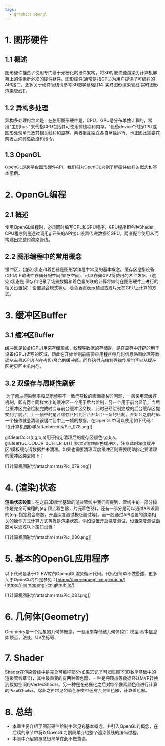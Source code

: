 ```yaml
---
tags:
  - graphics opengl
---
```


# 1. 图形硬件

## 1.1 概述

图形硬件描述了使用专门基于光栅化的硬件架构，将3D对象快速渲染为计算机屏幕上的像素所必须的硬件组件。图形硬件(通常是指GPU)为用户提供了可编程的API接口。更多关于硬件管线请参考3D数学基础[[14. 实时图形渲染管线|实时图形渲染管线]]。

## 1.2 异构多处理

异构多处理的含义是：在使用图形硬件是，CPU，GPU是分布单独计算的，常用"主机host"来代指CPU包括其可使用的线程和内存。"设备device"代指GPU或图形处理单元及其相关线程和显存。两者相互独立各自单独运行，也正因此需要在两者之间传递数据和指令。

## 1.3 OpenGL

OpenGL是跨平台图形硬件API，我们将以OpenGL为例了解硬件编程的概念和基本示例。

# 2. OpenGL编程

## 2.1 概述

使用OpenGL编程时，必须同时编写CPU和GPU程序，GPU程序即各种Shader，CPU程序则是通过调用gl开头的API接口设置传递数据给GPU，两者配合使用从而构建出完整的渲染管线。

## 2.2 图形编程中的常用概念

缓冲区，(渲染)状态和着色器是图形学编程中常见的基本概念。缓存区是指设备(GPU)上的线性存储分配空间(显存空间)，可以存储GPU将使用的各种数据。(渲染)状态是 保存和记录了场景数据和着色器关联的计算将如何在图形硬件上进行的相关设置(如：设置混合模式等)。 着色器则表示顶点或者片元在GPU上计算的方式。

# 3. 缓冲区Buffer

## 3.1 缓冲区Buffer

缓冲区是设备(GPU)用来存储顶点，纹理等数据的存储器，是在显存中开辟的用于设备(GPU)读写的区域，因此在开始绘制前需要应用程序将几何信息贴图纹理等数据从主机(CPU)内存拷贝/填充到缓冲区。同样执行完绘制等操作后也可以从缓冲区拷贝回主机内存。

## 3.2 双缓存与周期性刷新

 为了解决渲染频率和显示频率不一致而导致的画面撕裂的问题，一般采用双缓存机制，即有两个同样大小的缓冲区一个用于后台绘制，另一个用于前台显示，当后台缓冲区完全绘制完成时会与前台缓冲区交换，此时已经绘制完成的后台缓存区提交到了前台，上一帧中的前台缓存区回到后台开始下一帧的绘制。开始会之前的第一个操作就是清理该缓冲区中上一帧的数据，在OpenGL中可以使用如下代码：
 
 ![[计算机图形学/attachments/Pic_078.png]]

glClearColor(r,g,b,a)用于指定清理后的缓存区颜色r,g,b,a。glClear(GL_COLOR_BUFFER_BIT);表示仅清理颜色缓冲区，注意此时深度缓冲区/模板缓存请数据并未清理。如果也需要清理深度缓冲区则需要明确指定要清理的缓冲区类型如下：

![[计算机图形学/attachments/Pic_079.png]]

# 4. (渲染)状态

**渲染状态设置**：在之前3D数学基础的渲染管线中我们有提到，管线中的一部分操作是完全可编程的(eg:顶点着色器，片元着色器)，还有一部分是可以通过API设置的(eg: 指定融合参数，开启深度测试模板测试等)。而一般通过API设置的渲染相关的操作方式计算方式等就是渲染状态。例如设置开启深度测试，设置深度测试函数可以通过以下接口设置：

![[计算机图形学/attachments/Pic_080.png]]

# 5. 基本的OpenGL应用程序

以下代码是基于GLFW库的OpengGL渲染循环代码。代码很简单不做赘述，更多关于OpenGL的只是参见：[https://learnopengl-cn.github.io/](https://learnopengl-cn.github.io/)

![[计算机图形学/attachments/Pic_081.png]]

# 6. 几何体(Geometry)

Geometry是一个抽象的几何体概念，一般用来存储该几何体(如：模型)基本信息如顶点，法线，UV坐标等。

# 7. Shader

Shader在渲染管线中是完全可编程部分(如果忘记了可以回顾下3D数学基础中的渲染管线章节)，其中最重要的有两种着色器，一种是将顶点等数据经过MVP转换到裁剪空间的VertexShader。另一种是在光栅化之后对每个像素颜色值进行计算的PixelShader。除此之外常见的着色器类型还有几何着色器，计算着色器。

# 8. 总结

- 本章主要介绍了图形硬件绘制中常见的基本概念，并引入OpenGL的概念，在后续的章节中将以OpenGL为例简单介绍整个渲染管线的编码过程。
- 本章中介绍的概念很简单在此不做赘述。